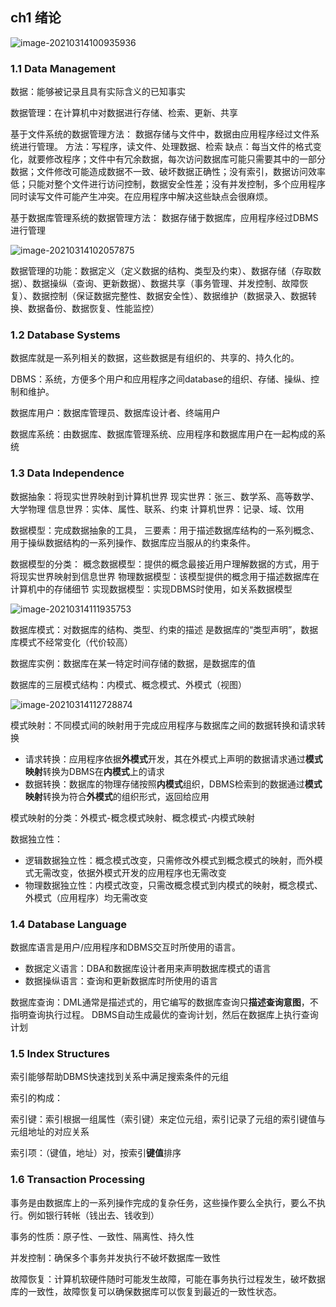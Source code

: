 ## ch1 绪论

![image-20210314100935936](https://i.loli.net/2021/03/14/I6QVXRO1FwSWmH3.png)

### 1.1 Data Management

数据：能够被记录且具有实际含义的已知事实

数据管理：在计算机中对数据进行存储、检索、更新、共享

基于文件系统的数据管理方法：
数据存储与文件中，数据由应用程序经过文件系统进行管理。
方法：写程序，读文件、处理数据、检索
缺点：每当文件的格式变化，就要修改程序；文件中有冗余数据，每次访问数据库可能只需要其中的一部分数据；文件修改可能造成数据不一致、破坏数据正确性；没有索引，数据访问效率低；只能对整个文件进行访问控制，数据安全性差；没有并发控制，多个应用程序同时读写文件可能产生冲突。在应用程序中解决这些缺点会很麻烦。

基于数据库管理系统的数据管理方法：
数据存储于数据库，应用程序经过DBMS进行管理

![image-20210314102057875](https://i.loli.net/2021/03/14/D9bpGEUOKJFhBLX.png)

数据管理的功能：数据定义（定义数据的结构、类型及约束）、数据存储（存取数据）、数据操纵（查询、更新数据）、数据共享（事务管理、并发控制、故障恢复）、数据控制（保证数据完整性、数据安全性）、数据维护（数据录入、数据转换、数据备份、数据恢复、性能监控）

### 1.2 Database Systems

数据库就是一系列相关的数据，这些数据是有组织的、共享的、持久化的。

DBMS：系统，方便多个用户和应用程序之间database的组织、存储、操纵、控制和维护。

数据库用户：数据库管理员、数据库设计者、终端用户

数据库系统：由数据库、数据库管理系统、应用程序和数据库用户在一起构成的系统

### 1.3 Data Independence

数据抽象：将现实世界映射到计算机世界
现实世界：张三、数学系、高等数学、大学物理
信息世界：实体、属性、联系、约束
计算机世界：记录、域、饮用

数据模型：完成数据抽象的工具，
三要素：用于描述数据库结构的一系列概念、用于操纵数据结构的一系列操作、数据库应当服从的约束条件。

数据模型的分类：
概念数据模型：提供的概念最接近用户理解数据的方式，用于将现实世界映射到信息世界
物理数据模型：该模型提供的概念用于描述数据库在计算机中的存储细节
实现数据模型：实现DBMS时使用，如关系数据模型

![image-20210314111935753](https://i.loli.net/2021/03/14/U8xtpwOLFEkH7SX.png)

数据库模式：对数据库的结构、类型、约束的描述
是数据库的“类型声明”，数据库模式不经常变化（代价较高）

数据库实例：数据库在某一特定时间存储的数据，是数据库的值

数据库的三层模式结构：内模式、概念模式、外模式（视图）

![image-20210314112728874](https://i.loli.net/2021/03/14/M9NyowpkmqJXdIS.png)

模式映射：不同模式间的映射用于完成应用程序与数据库之间的数据转换和请求转换

* 请求转换：应用程序依据**外模式**开发，其在外模式上声明的数据请求通过**模式映射**转换为DBMS在**内模式**上的请求
* 数据转换：数据库的物理存储按照**内模式**组织，DBMS检索到的数据通过**模式映射**转换为符合**外模式**的组织形式，返回给应用

模式映射的分类：外模式-概念模式映射、概念模式-内模式映射

数据独立性：

* 逻辑数据独立性：概念模式改变，只需修改外模式到概念模式的映射，而外模式无需改变，依据外模式开发的应用程序也无需改变
* 物理数据独立性：内模式改变，只需改概念模式到内模式的映射，概念模式、外模式（应用程序）均无需改变

### 1.4 Database Language

数据库语言是用户/应用程序和DBMS交互时所使用的语言。

* 数据定义语言：DBA和数据库设计者用来声明数据库模式的语言
* 数据操纵语言：查询和更新数据库时所使用的语言

数据库查询：DML通常是描述式的，用它编写的数据库查询只**描述查询意图**，不指明查询执行过程。
DBMS自动生成最优的查询计划，然后在数据库上执行查询计划

### 1.5 Index Structures

索引能够帮助DBMS快速找到关系中满足搜索条件的元组

索引的构成：

索引键：索引根据一组属性（索引键）来定位元组，索引记录了元组的索引键值与元组地址的对应关系

索引项：（键值，地址）对，按索引**键值**排序

### 1.6 Transaction Processing

事务是由数据库上的一系列操作完成的复杂任务，这些操作要么全执行，要么不执行。例如银行转帐（钱出去、钱收到）

事务的性质：原子性、一致性、隔离性、持久性

并发控制：确保多个事务并发执行不破坏数据库一致性

故障恢复：计算机软硬件随时可能发生故障，可能在事务执行过程发生，破坏数据库的一致性，故障恢复可以确保数据库可以恢复到最近的一致性状态。